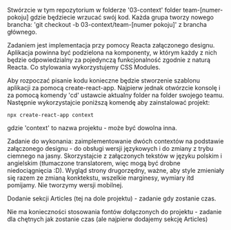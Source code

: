 Stwórzcie w tym repozytorium w folderze '03-context' folder team-[numer-pokoju] gdzie będziecie wrzucać swój kod. Każda grupa tworzy nowego brancha: 'git checkout -b 03-context/team-[numer pokoju]' z brancha głównego.

Zadaniem jest implementacja przy pomocy Reacta załączonego designu.
Aplikacja powinna być podzielona na komponenty, w którym każdy z nich będzie odpowiedzialny za pojedynczą funkcjonalność zgodnie z naturą Reacta. Co stylowania wykorzystujemy CSS Modules.

Aby rozpoczać pisanie kodu konieczne będzie stworzenie szablonu aplikacji za pomocą create-react-app. Najpierw jednak otwórzcie konsolę i za pomocą komendy 'cd' ustawcie aktualny folder na folder swojego teamu. Następnie wykorzystajcie poniższą komendę aby zainstalować projekt:

```
npx create-react-app context
```

gdzie 'context' to nazwa projektu - może być dowolna inna.

Zadanie do wykonania: zaimplementowanie dwóch contextów na podstawie załączonego designu - do obsługi wersji językowych i do zmiany z trybu ciemnego na jasny. Skorzystajcie z załączonych tekstów w języku polskim i angielskim (tłumaczone translatorem, więc mogą być drobne niedociągnięcia :D). Wygląd strony drugorzędny, ważne, aby style zmieniały się razem ze zmianą konktekstu, wszelkie marginesy, wymiary itd pomijamy. Nie tworzymy wersji mobilnej.

Dodanie sekcji Articles (tej na dole projektu) - zadanie gdy zostanie czas.

Nie ma konieczności stosowania fontów dołączonych do projektu - zadanie dla chętnych jak zostanie czas (ale najpierw dodajemy sekcję Articles)
